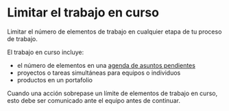 # Limitar el trabajo en curso

<summary>
Limitar el número de elementos de trabajo en cualquier etapa de tu proceso de trabajo.
</summary>

El trabajo en curso incluye:

- el número de elementos en una [agenda de asuntos pendientes](glossary:backlog)
- proyectos o tareas simultáneas para equipos o individuos
- productos en un portafolio

Cuando una acción sobrepase un límite de elementos de trabajo en curso, esto debe ser comunicado ante el equipo antes de continuar.